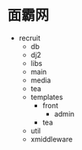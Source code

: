 # 面霸网
- recruit
  - db
  - dj2
  - libs
  - main
  - media
  - tea
  - templates
    - front
      - admin
    - tea
  - util
  - xmiddleware
